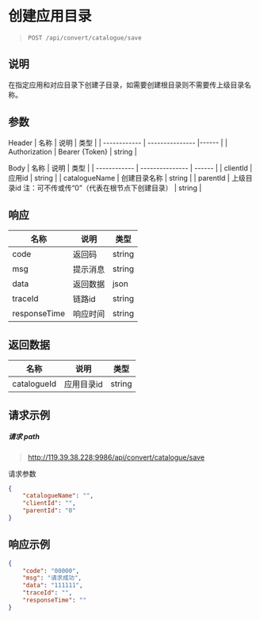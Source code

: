 # 创建应用目录

> ```url
> POST /api/convert/catalogue/save
> ```

## 说明

在指定应用和对应目录下创建子目录，如需要创建根目录则不需要传上级目录名称。

## 参数
Header
| 名称         | 说明     | 类型   |
| ------------ | --------------- |------  |
| Authorization     | Bearer {Token}    | string |

Body
| 名称         | 说明     | 类型   |
| ------------ | --------------- | ------ |
| clientId | 应用id | string |
| catalogueName | 创建目录名称 | string |
| parentId | 上级目录id 注：可不传或传“0”（代表在根节点下创建目录） | string |



## 响应

| 名称         | 说明     | 类型   |
| ------------ | -------- | ------ |
| code         | 返回码   | string |
| msg          | 提示消息 | string |
| data         | 返回数据 | json   |
| traceId      | 链路id   | string |
| responseTime | 响应时间 | string |

## 返回数据
| 名称         | 说明     | 类型   |
| ------------ | -------- | ------ |
| catalogueId         | 应用目录id   | string |



## 请求示例

##### 请求 path

> http://119.39.38.228:9986/api/convert/catalogue/save

请求参数

```json
{
    "catalogueName": "",
    "clientId": "",
    "parentId": "0"
}
```

## 响应示例

```json
{
	"code": "00000",
	"msg": "请求成功",
	"data": "111111",
	"traceId": "",
	"responseTime": ""
}
```


